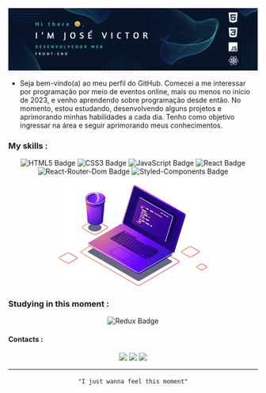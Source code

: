 <img src="./assets/git-hub-banner.png" alt="Banner" />

- Seja bem-vindo(a) ao meu perfil do GitHub. Comecei a me interessar por programação por meio de eventos online, mais ou menos no início de 2023, e venho aprendendo sobre programação desde então. No momento, estou estudando, desenvolvendo alguns projetos e aprimorando minhas habilidades a cada dia. Tenho como objetivo ingressar na área e seguir aprimorando meus conhecimentos.

### My skills :

<div align="center">
<img src="https://img.shields.io/badge/HTML5-E34F26?style=for-the-badge&logo=html5&logoColor=black" alt="HTML5 Badge" />
<img src="https://img.shields.io/badge/CSS3-1572B6?style=for-the-badge&logo=css3&logoColor=black" alt="CSS3 Badge" />
<img src="https://img.shields.io/badge/JavaScript-F7DF1E?style=for-the-badge&logo=javascript&logoColor=black" alt="JavaScript Badge" />
<img src="https://img.shields.io/badge/React-20232A?style=for-the-badge&logo=react" alt="React Badge" />
<img src="https://img.shields.io/badge/React_Router-CA4245?style=for-the-badge&logo=react-router&logoColor=black" alt="React-Router-Dom Badge" />
<img src="https://img.shields.io/badge/styled--components-DB7093?style=for-the-badge&logo=styled-components&logoColor=black" alt="Styled-Components Badge"/>

<img src="./assets/computer-illustration.png" alt="Computer Illustration" width='300' />
</div>

### Studying in this moment :

<div align="center">
<img src="https://img.shields.io/badge/Redux-593D88?style=for-the-badge&logo=redux&logoColor=black" alt="Redux Badge" />
</div>

#### Contacts :

<div align="center">

<img src="https://img.shields.io/badge/WhatsApp-25D366?style=for-the-badge&logo=whatsapp&logoColor=white" /> 
<img src="https://img.shields.io/badge/Gmail-D14836?style=for-the-badge&logo=gmail&logoColor=white" />
<img src="https://img.shields.io/badge/LinkedIn-0077B5?style=for-the-badge&logo=linkedin&logoColor=white" />

<hr>

``` "I just wanna feel this moment" ```

</div>
